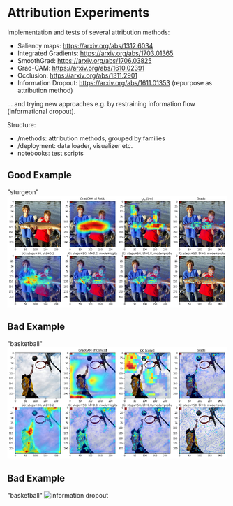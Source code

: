 # Attribution Experiments

Implementation and tests of several attribution methods:
* Saliency maps: https://arxiv.org/abs/1312.6034
* Integrated Gradients: https://arxiv.org/abs/1703.01365
* SmoothGrad: https://arxiv.org/abs/1706.03825
* Grad-CAM: https://arxiv.org/abs/1610.02391
* Occlusion: https://arxiv.org/abs/1311.2901
* Information Dropout: https://arxiv.org/abs/1611.01353 (repurpose as attribution method)

... and trying new approaches e.g. by restraining information flow (informational dropout).

Structure:
* /methods: attribution methods, grouped by families
* /deployment: data loader, visualizer etc.
* notebooks: test scripts

## Good Example
"sturgeon"
![attribution methods](ex_good.png)

## Bad Example
"basketball"
![attribution methods](ex_bad.png)

## Bad Example
"basketball"
![information dropout](ex_id.png)
